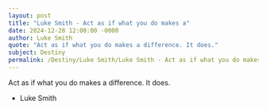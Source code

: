 ```yaml
---
layout: post
title: "Luke Smith - Act as if what you do makes a"
date: 2024-12-28 12:00:00 -0000
author: Luke Smith
quote: "Act as if what you do makes a difference. It does."
subject: Destiny
permalink: /Destiny/Luke Smith/Luke Smith - Act as if what you do makes a
---
```


Act as if what you do makes a difference. It does.

- Luke Smith
